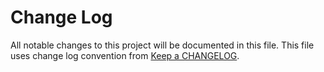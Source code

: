 # Change Log
All notable changes to this project will be documented in this file.
This file uses change log convention from [Keep a CHANGELOG](http://keepachangelog.com).



[unreleased]: https://github.com/dgnest/ansible-role-supervisor/compare/0.0.2...HEAD
[0.0.2]: https://github.com/dgnest/ansible-role-supervisor/compare/0.0.1...0.0.2
[0.0.1]: https://github.com/dgnest/ansible-role-supervisor/compare/0.0.0...0.0.1

[CHANGELOG.md]: CHANGELOG.md
[CONTRIBUTING.md]: CONTRIBUTING.md
[LICENCE.md]: LICENCE.md
[README.md]: README.md
